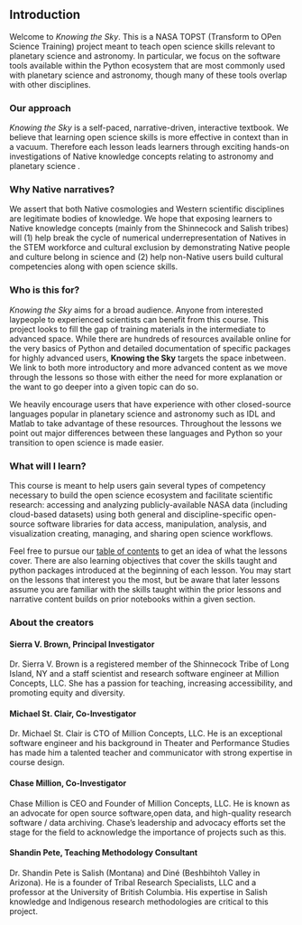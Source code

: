 ## Introduction

Welcome to *Knowing the Sky*. This is a NASA TOPST (Transform to OPen Science Training) project meant to teach open science skills relevant to planetary science and astronomy. In particular, we focus on the software tools available within the Python ecosystem that are most commonly used with planetary science and astronomy, though many of these tools overlap with other disciplines.

### Our approach

*Knowing the Sky* is a self-paced, narrative-driven, interactive textbook. We believe that learning open science skills is more effective in context than in a vacuum. Therefore each lesson leads learners through exciting hands-on investigations of Native knowledge concepts relating to astronomy and planetary science
. 
### Why Native narratives?
We assert that both Native cosmologies and Western scientific disciplines are legitimate bodies of knowledge. We hope that exposing learners to Native knowledge concepts (mainly from the Shinnecock and Salish tribes) will (1) help break the cycle of numerical underrepresentation of Natives in the STEM workforce and cultural exclusion by demonstrating Native people and culture belong in science and (2) help non-Native users build cultural competencies along with open science skills.

### Who is this for?

*Knowing the Sky* aims for a broad audience. Anyone from interested laypeople to experienced scientists can benefit from this course. This project looks to fill the gap of training materials in the intermediate to advanced space. While there are hundreds of resources available online for the very basics of Python and detailed documentation of specific packages for highly advanced users, **Knowing the Sky** targets the space inbetween. We link to both more introductory and more advanced content as we move through the lessons so those with either the need for more explanation or the want to go deeper into a given topic can do so. 

We heavily encourage users that have experience with other closed-source languages popular in planetary science and astronomy such as IDL and Matlab to take advantage of these resources. Throughout the lessons we point out major differences between these languages and Python so your transition to open science is made easier.

### What will I learn?

This course is meant to help users gain several types of competency necessary to build the open science ecosystem and facilitate scientific research:
accessing and analyzing publicly-available NASA data (including cloud-based datasets) 
using both general and discipline-specific open-source software libraries for data access, manipulation, analysis, and visualization
creating, managing, and sharing open science workflows.

Feel free to pursue our [table of contents](table_of_contents.md) to get an idea of what the lessons 
cover. There are also learning objectives that cover the skills taught and python packages introduced at the beginning of each lesson. You may start on the lessons that interest you the most, but be aware that later lessons assume you are familiar with the skills taught within the prior lessons and narrative content builds on prior notebooks within a given section.

### About the creators

#### Sierra V. Brown, Principal Investigator

Dr. Sierra V. Brown is a registered member of the Shinnecock Tribe of Long Island, NY and a staff scientist and research software engineer at Million Concepts, LLC. She has a passion for teaching, increasing accessibility, and promoting equity and diversity.

#### Michael St. Clair, Co-Investigator

Dr. Michael St. Clair is CTO of Million Concepts, LLC. He is an exceptional software engineer and his background in Theater and Performance Studies has made him a talented teacher and communicator with strong expertise in course design.

#### Chase Million, Co-Investigator

Chase Million is CEO and Founder of Million Concepts, LLC. He is known as an advocate for open source software,open data, and high-quality research software / data archiving. Chase’s leadership and advocacy efforts set the stage for the field to acknowledge the importance of projects such as this.

#### Shandin Pete, Teaching Methodology Consultant

Dr. Shandin Pete is Salish (Montana) and Diné (Beshbihtoh Valley in Arizona). He is a founder of Tribal Research Specialists, LLC and a professor at the University of British Columbia. His expertise in Salish knowledge and Indigenous research methodologies are critical to this project.
